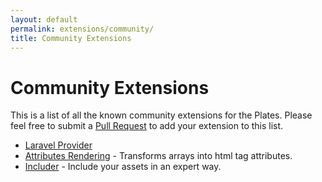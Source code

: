 ```yaml
---
layout: default
permalink: extensions/community/
title: Community Extensions
---
```


# Community Extensions

This is a list of all the known community extensions for the Plates. Please feel free to submit a [Pull Request](https://github.com/thephpleague/plates) to add your extension to this list.

- [Laravel Provider](https://github.com/franzliedke/laravel-plates)
- [Attributes Rendering](https://github.com/RobinDev/platesAttributes) - Transforms arrays into html tag attributes.
- [Includer](https://github.com/odahcam/plates-includer) - Include your assets in an expert way.

